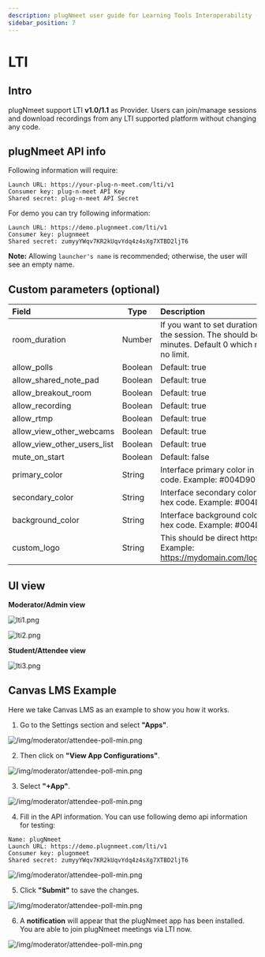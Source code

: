```yaml
---
description: plugNmeet user guide for Learning Tools Interoperability (LTI)
sidebar_position: 7
---
```


# LTI

## Intro

plugNmeet support LTI **v1.0/1.1** as Provider. Users can join/manage sessions and download recordings from any LTI supported platform without changing any code.

## plugNmeet API info

Following information will require:

```
Launch URL: https://your-plug-n-meet.com/lti/v1
Consumer key: plug-n-meet API Key
Shared secret: plug-n-meet API Secret
```

For demo you can try following information:

```
Launch URL: https://demo.plugnmeet.com/lti/v1
Consumer key: plugnmeet
Shared secret: zumyyYWqv7KR2kUqvYdq4z4sXg7XTBD2ljT6
```

**Note:** Allowing `launcher's name` is recommended; otherwise, the user will see an empty name.

## Custom parameters (optional)

| Field                       | Type    | Description                                                                                           |
| :-------------------------- | ------- | :---------------------------------------------------------------------------------------------------- |
| room_duration               | Number  | If you want to set duration for the session. The should be in minutes. Default 0 which mean no limit. |
| allow_polls                 | Boolean | Default: true                                                                                         |
| allow_shared_note_pad       | Boolean | Default: true                                                                                         |
| allow_breakout_room         | Boolean | Default: true                                                                                         |
| allow_recording             | Boolean | Default: true                                                                                         |
| allow_rtmp                  | Boolean | Default: true                                                                                         |
| allow_view_other_webcams    | Boolean | Default: true                                                                                         |
| allow_view_other_users_list | Boolean | Default: true                                                                                         |
| mute_on_start               | Boolean | Default: false                                                                                        |
| primary_color               | String  | Interface primary color in hex code. Example: #004D90                                                 |
| secondary_color             | String  | Interface secondary color in hex code. Example: #004D90                                               |
| background_color            | String  | Interface background color in hex code. Example: #004D90                                              |
| custom_logo                 | String  | This should be direct https link. Example: https://mydomain.com/logo.png                              |

## UI view

**Moderator/Admin view**

![lti1.png](/img/lti/lti1.png)

![lti2.png](/img/lti/lti2.png)

**Student/Attendee view**

![lti3.png](/img/lti/lti3.png)

## Canvas LMS Example

Here we take Canvas LMS as an example to show you how it works.

1. Go to the Settings section and select **"Apps"**.

<img src="/img/lti/lti-add-apps.png" alt="/img/moderator/attendee-poll-min.png" loading="lazy"/>

2. Then click on **"View App Configurations"**.

<img src="/img/lti/lti-app-config.png" alt="/img/moderator/attendee-poll-min.png" loading="lazy"/>

3. Select **"+App"**.

<img src="/img/lti/lti-click-add.png" alt="/img/moderator/attendee-poll-min.png" loading="lazy"/>

4. Fill in the API information.
   You can use following demo api information for testing:

```
Name: plugNmeet
Launch URL: https://demo.plugnmeet.com/lti/v1
Consumer key: plugnmeet
Shared secret: zumyyYWqv7KR2kUqvYdq4z4sXg7XTBD2ljT6
```

<img src="/img/lti/lti-add-api.png" alt="/img/moderator/attendee-poll-min.png" loading="lazy"/>

5. Click **"Submit"** to save the changes.

<img src="/img/lti/lti-click-submit.png" alt="/img/moderator/attendee-poll-min.png" loading="lazy"/>

6. A **notification** will appear that the plugNmeet app has been installed.
   You are able to join plugNmeet meetings via LTI now.

<img src="/img/lti/lti-sucess.png" alt="/img/moderator/attendee-poll-min.png" loading="lazy"/>
